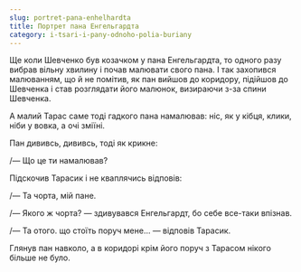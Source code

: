 ```yaml
---
slug: portret-pana-enhelhardta
title: Портрет пана Енгельгардта
category: i-tsari-i-pany-odnoho-polia-buriany
---
```

Ще коли Шевченко був козачком у пана Енгельгардта, то одного разу вибрав вільну хвилину і почав малювати свого пана. І так захопився малюванням, що й не помітив, як пан вийшов до коридору, підійшов до Шевченка і став розглядати його малюнок, визираючи з-за спини Шевченка.

А малий Тарас саме тоді гадкого пана намалював: ніс, як у кібця, клики, ніби у вовка, а очі зміїні.

Пан дививсь, дививсь, тоді як крикне:

/— Що це ти намалював?

Підскочив Тарасик і не кваплячись відповів:

/— Та чорта, мій пане.

/— Якого ж чорта? — здивувався Енгельгардт, бо себе все-таки впізнав.

/— Та отого. що стоїть поруч мене… — відповів Тарасик.

Глянув пан навколо, а в коридорі крім його поруч з Тарасом нікого більше не було.
